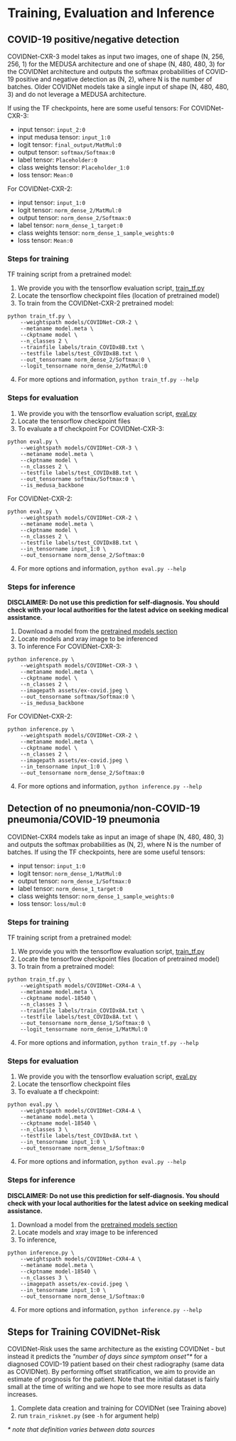 # Training, Evaluation and Inference
## COVID-19 positive/negative detection
COVIDNet-CXR-3 model takes as input two images, one of shape (N, 256, 256, 1) for the MEDUSA architecture and one of shape (N, 480, 480, 3) for the COVIDNet architecture and outputs the softmax probabilities of COVID-19 positive and negative detection as (N, 2), where N is the number of batches.
Older COVIDNet models take a single input of shape (N, 480, 480, 3) and do not leverage a MEDUSA architecture. 

If using the TF checkpoints, here are some useful tensors:
For COVIDNet-CXR-3:
* input tensor: `input_2:0`
* input medusa tensor: `input_1:0`
* logit tensor: `final_output/MatMul:0`
* output tensor: `softmax/Softmax:0`
* label tensor: `Placeholder:0`
* class weights tensor: `Placeholder_1:0`
* loss tensor: `Mean:0`

For COVIDNet-CXR-2:
* input tensor: `input_1:0`
* logit tensor: `norm_dense_2/MatMul:0`
* output tensor: `norm_dense_2/Softmax:0`
* label tensor: `norm_dense_1_target:0`
* class weights tensor: `norm_dense_1_sample_weights:0`
* loss tensor: `Mean:0`

### Steps for training
TF training script from a pretrained model:
1. We provide you with the tensorflow evaluation script, [train_tf.py](../train_tf.py)
2. Locate the tensorflow checkpoint files (location of pretrained model)
3. To train from the COVIDNet-CXR-2 pretrained model:
```
python train_tf.py \
    --weightspath models/COVIDNet-CXR-2 \
    --metaname model.meta \
    --ckptname model \
    --n_classes 2 \
    --trainfile labels/train_COVIDx8B.txt \
    --testfile labels/test_COVIDx8B.txt \
    --out_tensorname norm_dense_2/Softmax:0 \
    --logit_tensorname norm_dense_2/MatMul:0
```
4. For more options and information, `python train_tf.py --help`

### Steps for evaluation

1. We provide you with the tensorflow evaluation script, [eval.py](../eval.py)
2. Locate the tensorflow checkpoint files
3. To evaluate a tf checkpoint
For COVIDNet-CXR-3:
```
python eval.py \
    --weightspath models/COVIDNet-CXR-3 \
    --metaname model.meta \
    --ckptname model \
    --n_classes 2 \
    --testfile labels/test_COVIDx8B.txt \
    --out_tensorname softmax/Softmax:0 \
    --is_medusa_backbone
```

For COVIDNet-CXR-2:
```
python eval.py \
    --weightspath models/COVIDNet-CXR-2 \
    --metaname model.meta \
    --ckptname model \
    --n_classes 2 \
    --testfile labels/test_COVIDx8B.txt \
    --in_tensorname input_1:0 \
    --out_tensorname norm_dense_2/Softmax:0
```
4. For more options and information, `python eval.py --help`

### Steps for inference
**DISCLAIMER: Do not use this prediction for self-diagnosis. You should check with your local authorities for the latest advice on seeking medical assistance.**

1. Download a model from the [pretrained models section](models.md)
2. Locate models and xray image to be inferenced
3. To inference
For COVIDNet-CXR-3:
```
python inference.py \
    --weightspath models/COVIDNet-CXR-3 \
    --metaname model.meta \
    --ckptname model \
    --n_classes 2 \
    --imagepath assets/ex-covid.jpeg \
    --out_tensorname softmax/Softmax:0 \
    --is_medusa_backbone
```

For COVIDNet-CXR-2:
```
python inference.py \
    --weightspath models/COVIDNet-CXR-2 \
    --metaname model.meta \
    --ckptname model \
    --n_classes 2 \
    --imagepath assets/ex-covid.jpeg \
    --in_tensorname input_1:0 \
    --out_tensorname norm_dense_2/Softmax:0
```
4. For more options and information, `python inference.py --help`

## Detection of no pneumonia/non-COVID-19 pneumonia/COVID-19 pneumonia
COVIDNet-CXR4 models take as input an image of shape (N, 480, 480, 3) and outputs the softmax probabilities as (N, 2), where N is the number of batches.
If using the TF checkpoints, here are some useful tensors:

* input tensor: `input_1:0`
* logit tensor: `norm_dense_1/MatMul:0`
* output tensor: `norm_dense_1/Softmax:0`
* label tensor: `norm_dense_1_target:0`
* class weights tensor: `norm_dense_1_sample_weights:0`
* loss tensor: `loss/mul:0`

### Steps for training
TF training script from a pretrained model:
1. We provide you with the tensorflow evaluation script, [train_tf.py](../train_tf.py)
2. Locate the tensorflow checkpoint files (location of pretrained model)
3. To train from a pretrained model:
```
python train_tf.py \
    --weightspath models/COVIDNet-CXR4-A \
    --metaname model.meta \
    --ckptname model-18540 \
    --n_classes 3 \
    --trainfile labels/train_COVIDx8A.txt \
    --testfile labels/test_COVIDx8A.txt \
    --out_tensorname norm_dense_1/Softmax:0 \
    --logit_tensorname norm_dense_1/MatMul:0
```
4. For more options and information, `python train_tf.py --help`

### Steps for evaluation

1. We provide you with the tensorflow evaluation script, [eval.py](../eval.py)
2. Locate the tensorflow checkpoint files
3. To evaluate a tf checkpoint:
```
python eval.py \
    --weightspath models/COVIDNet-CXR4-A \
    --metaname model.meta \
    --ckptname model-18540 \
    --n_classes 3 \
    --testfile labels/test_COVIDx8A.txt \
    --in_tensorname input_1:0 \
    --out_tensorname norm_dense_1/Softmax:0
```
4. For more options and information, `python eval.py --help`

### Steps for inference
**DISCLAIMER: Do not use this prediction for self-diagnosis. You should check with your local authorities for the latest advice on seeking medical assistance.**

1. Download a model from the [pretrained models section](models.md)
2. Locate models and xray image to be inferenced
3. To inference,
```
python inference.py \
    --weightspath models/COVIDNet-CXR4-A \
    --metaname model.meta \
    --ckptname model-18540 \
    --n_classes 3 \
    --imagepath assets/ex-covid.jpeg \
    --in_tensorname input_1:0 \
    --out_tensorname norm_dense_1/Softmax:0
```
4. For more options and information, `python inference.py --help`

## Steps for Training COVIDNet-Risk

COVIDNet-Risk uses the same architecture as the existing COVIDNet - but instead it predicts the *"number of days since symptom onset"\** for a diagnosed COVID-19 patient based on their chest radiography (same data as COVIDNet). By performing offset stratification, we aim to provide an estimate of prognosis for the patient. Note that the initial dataset is fairly small at the time of writing and we hope to see more results as data increases.

1. Complete data creation and training for COVIDNet (see Training above)
2. run `train_risknet.py` (see `-h` for argument help)

*\* note that definition varies between data sources*
